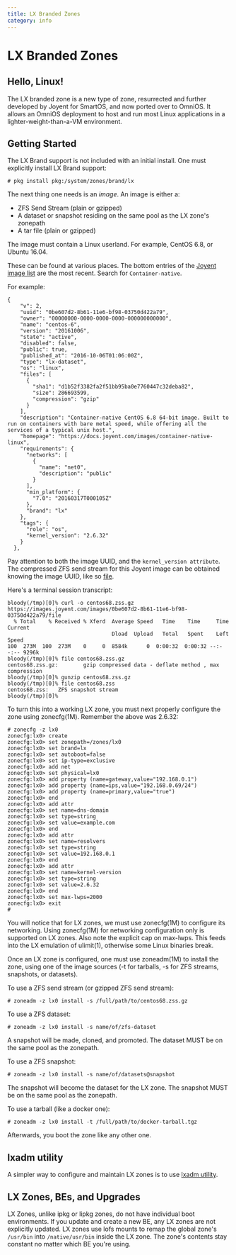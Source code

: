 ```yaml
---
title: LX Branded Zones
category: info
---
```


# LX Branded Zones

## Hello, Linux!

The LX branded zone is a new type of zone, resurrected and further
developed by Joyent for SmartOS, and now ported over to OmniOS. It
allows an OmniOS deployment to host and run most Linux applications in a
lighter-weight-than-a-VM environment.

## Getting Started

The LX Brand support is not included with an initial install. One must
explicitly install LX Brand support:

```
# pkg install pkg:/system/zones/brand/lx
```

The next thing one needs is an *image*. An image is either a:

* ZFS Send Stream (plain or gzipped)
* A dataset or snapshot residing on the same pool as the LX zone's zonepath
* A tar file (plain or gzipped)

The image must contain a Linux userland. For example, CentOS 6.8, or
Ubuntu 16.04.

These can be found at various places. The bottom entries of the
[Joyent image list](https://images.joyent.com/images) are the most recent.
Search for `Container-native`.

For example:

```
{
    "v": 2,
    "uuid": "0be607d2-8b61-11e6-bf98-03750d422a79",
    "owner": "00000000-0000-0000-0000-000000000000",
    "name": "centos-6",
    "version": "20161006",
    "state": "active",
    "disabled": false,
    "public": true,
    "published_at": "2016-10-06T01:06:00Z",
    "type": "lx-dataset",
    "os": "linux",
    "files": [
      {
        "sha1": "d1b52f3382fa2f51bb95ba0e7760447c32deba82",
        "size": 286693599,
        "compression": "gzip"
      }
    ],
    "description": "Container-native CentOS 6.8 64-bit image. Built to run on containers with bare metal speed, while offering all the services of a typical unix host.",
    "homepage": "https://docs.joyent.com/images/container-native-linux",
    "requirements": {
      "networks": [
        {
          "name": "net0",
          "description": "public"
        }
      ],
      "min_platform": {
        "7.0": "20160317T000105Z"
      },
      "brand": "lx"
    },
    "tags": {
      "role": "os",
      "kernel_version": "2.6.32"
    }
  },
```

Pay attention to both the image UUID, and the `kernel_version attribute`.
The compressed ZFS send stream for this Joyent image can be obtained knowing the image
UUID, like so [file](https://images.joyent.com/images/0be607d2-8b61-11e6-bf98-03750d422a79/file).

Here's a terminal session transcript:

```
bloody(/tmp)[0]% curl -o centos68.zss.gz https://images.joyent.com/images/0be607d2-8b61-11e6-bf98-03750d422a79/file
  % Total    % Received % Xferd  Average Speed   Time    Time     Time  Current
                                 Dload  Upload   Total   Spent    Left  Speed
100  273M  100  273M    0     0  8584k      0  0:00:32  0:00:32 --:--:-- 9296k
bloody(/tmp)[0]% file centos68.zss.gz
centos68.zss.gz:        gzip compressed data - deflate method , max compression
bloody(/tmp)[0]% gunzip centos68.zss.gz 
bloody(/tmp)[0]% file centos68.zss
centos68.zss:   ZFS snapshot stream
bloody(/tmp)[0]% 
```

To turn this into a working LX zone, you must next properly configure
the zone using zonecfg(1M). Remember the above was 2.6.32:

```
# zonecfg -z lx0
zonecfg:lx0> create
zonecfg:lx0> set zonepath=/zones/lx0
zonecfg:lx0> set brand=lx
zonecfg:lx0> set autoboot=false
zonecfg:lx0> set ip-type=exclusive
zonecfg:lx0> add net
zonecfg:lx0> set physical=lx0
zonecfg:lx0> add property (name=gateway,value="192.168.0.1")
zonecfg:lx0> add property (name=ips,value="192.168.0.69/24")
zonecfg:lx0> add property (name=primary,value="true")
zonecfg:lx0> end
zonecfg:lx0> add attr
zonecfg:lx0> set name=dns-domain
zonecfg:lx0> set type=string
zonecfg:lx0> set value=example.com
zonecfg:lx0> end
zonecfg:lx0> add attr
zonecfg:lx0> set name=resolvers
zonecfg:lx0> set type=string
zonecfg:lx0> set value=192.168.0.1
zonecfg:lx0> end
zonecfg:lx0> add attr
zonecfg:lx0> set name=kernel-version
zonecfg:lx0> set type=string
zonecfg:lx0> set value=2.6.32
zonecfg:lx0> end
zonecfg:lx0> set max-lwps=2000
zonecfg:lx0> exit
#
```

You will notice that for LX zones, we must use zonecfg(1M) to configure
its networking. Using zonecfg(1M) for networking configuration only is
supported on LX zones. Also note the explicit cap on max-lwps. This
feeds into the LX emulation of ulimit(1), otherwise some Linux binaries
break.

Once an LX zone is configured, one must use zoneadm(1M) to install the
zone, using one of the image sources (-t for tarballs, -s for ZFS
streams, snapshots, or datasets).

To use a ZFS send stream (or gzipped ZFS send stream):

```
# zoneadm -z lx0 install -s /full/path/to/centos68.zss.gz
```

To use a ZFS dataset:

```
# zoneadm -z lx0 install -s name/of/zfs-dataset
```

A snapshot will be made, cloned, and promoted. The dataset MUST be on
the same pool as the zonepath.

To use a ZFS snapshot:

```
# zoneadm -z lx0 install -s name/of/datasets@snapshot
```

The snapshot will become the dataset for the LX zone. The snapshot MUST
be on the same pool as the zonepath.

To use a tarball (like a docker one):

```
# zoneadm -z lx0 install -t /full/path/to/docker-tarball.tgz
```

Afterwards, you boot the zone like any other one.

## lxadm utility

A simpler way to configure and maintain LX zones is to use
[lxadm utility](http://www.lxadm.org).

## LX Zones, BEs, and Upgrades

LX Zones, unlike ipkg or lipkg zones, do not have individual boot
environments. If you update and create a new BE, any LX zones are not
explicitly updated. LX zones use lofs mounts to remap the global zone's
`/usr/bin` into `/native/usr/bin` inside the LX zone. The zone's
contents stay constant no matter which BE you're using.

